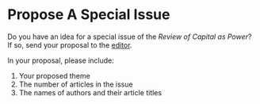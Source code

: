 # Propose A Special Issue

Do you have an idea for a special issue of the *Review of Capital as Power*? If so, send your proposal to the [editor](mailto:blairfix@gmail.com). 

In your proposal, please include:

1. Your proposed theme 
2. The number of articles in the issue
3. The names of authors and their article titles




